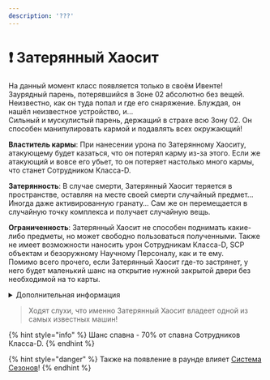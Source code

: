 ```yaml
---
description: '???'
---
```


# ❗ Затерянный Хаосит

На данный момент класс появляется только в своём Ивенте!\
Заурядный парень, потерявшийся в Зоне 02 абсолютно без вещей. Неизвестно, как он туда попал и где его снаряжение. Блуждая, он нашёл неизвестное устройство, и…\
Сильный и мускулистый парень, держащий в страхе всю Зону 02. Он способен манипулировать кармой и подавлять всех окружающий!

**Властитель кармы**: При нанесении урона по Затерянному Хаоситу, атакующему будет казаться, что он потерял карму из-за этого. Если же атакующий и вовсе его убьет, то он потеряет настолько много кармы, что станет Сотрудником Класса-D.

**Затерянность**: В случае смерти, Затерянный Хаосит теряется в пространстве, оставляя на месте своей смерти случайный предмет… Иногда даже активированную гранату… Сам же он перемещается в случайную точку комплекса и получает случайную вещь.

**Ограниченность**: Затерянный Хаосит не способен поднимать какие-либо предметы, но может свободно пользоваться полученными. Также не имеет возможности наносить урон Сотрудникам Класса-D, SCP объектам и безоружному Научному Персоналу, как и те ему.\
Помимо всего прочего, если Затерянный Хаосит где-то застрянет, у него будет маленький шанс на открытие нужной закрытой двери без необходимой на то карты.

<details>

<summary>Дополнительная информация</summary>

* **Класс**: Повстанец Хаоса - Мародёр (Обучение)
* **Оружие**: Отсутствует
* **Уровень доступа**: Отсутствует
* **Броня**: Отсутствует
* **Особое снаряжение**: Неизвестное устройство

</details>

> Ходят слухи, что именно Затерянный Хаосит владеет одной из самых известных машин!

{% hint style="info" %}
Шанс спавна - 70% от спавна Сотрудников Класса-D.
{% endhint %}

{% hint style="danger" %}
Также на появление в раунде влияет [Система Сезонов](../../server-systems/seasons-system.md)!
{% endhint %}

